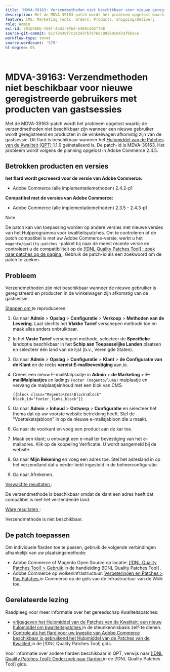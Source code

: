 ```yaml
---
title: 'MDVA-39163: Verzendmethoden niet beschikbaar voor nieuwe geregistreerde gebruikers met producten van gastsessies'
description: Met de MDVA-39163-patch wordt het probleem opgelost waarbij de verzendmethoden niet beschikbaar zijn wanneer een nieuwe gebruiker wordt geregistreerd en producten in de winkelwagen afkomstig zijn van de gastsessie. Deze patch is beschikbaar wanneer [Quality Patches Tool (QPT)] (https://experienceleague.adobe.com/nl/docs/commerce-knowledge-base/kb/announcements/commerce-announcements/magento-quality-patches-released-new-tool-to-self-serve-quality-patches) 1.1.9 is geïnstalleerd. De patch-id is MDVA-39163. Het probleem wordt volgens de planning opgelost in Adobe Commerce 2.4.5.
feature: CMS, Marketing Tools, Orders, Products, Shipping/Delivery
role: Admin
exl-id: 781b466b-7d8f-4ad1-9fb4-5404cd02f7d8
source-git-commit: 81c78439f7c243437b7b76dc80560c847af95ace
workflow-type: tm+mt
source-wordcount: '579'
ht-degree: 0%

---
```


# MDVA-39163: Verzendmethoden niet beschikbaar voor nieuwe geregistreerde gebruikers met producten van gastsessies

Met de MDVA-39163-patch wordt het probleem opgelost waarbij de verzendmethoden niet beschikbaar zijn wanneer een nieuwe gebruiker wordt geregistreerd en producten in de winkelwagen afkomstig zijn van de gastsessie. Dit flard is beschikbaar wanneer het [ Hulpmiddel van de Patches van de Kwaliteit (QPT) ](https://experienceleague.adobe.com/nl/docs/commerce-knowledge-base/kb/announcements/commerce-announcements/magento-quality-patches-released-new-tool-to-self-serve-quality-patches) 1.1.9 geïnstalleerd is. De patch-id is MDVA-39163. Het probleem wordt volgens de planning opgelost in Adobe Commerce 2.4.5.

## Betrokken producten en versies

**het flard wordt gecreeerd voor de versie van Adobe Commerce:**

* Adobe Commerce (alle implementatiemethoden) 2.4.2-p1

**Compatibel met de versies van Adobe Commerce:**

* Adobe Commerce (alle implementatiemethoden) 2.3.5 - 2.4.3-p1

>[!NOTE]
>
>De patch kan van toepassing worden op andere versies met nieuwe versies van het Hulpprogramma voor kwaliteitspatches. Om te controleren of de patch compatibel is met uw Adobe Commerce-versie, werkt u het `magento/quality-patches` -pakket bij naar de meest recente versie en controleert u de compatibiliteit op de [[!DNL Quality Patches Tool] : zoek naar patches op de pagina ](https://experienceleague.adobe.com/nl/docs/commerce-knowledge-base/kb/announcements/commerce-announcements/magento-quality-patches-released-new-tool-to-self-serve-quality-patches) . Gebruik de patch-id als een zoekwoord om de patch te zoeken.

## Probleem

Verzendmethoden zijn niet beschikbaar wanneer de nieuwe gebruiker is geregistreerd en producten in de winkelwagen zijn afkomstig van de gastsessie.

<u> Stappen om </u> te reproduceren:

1. Ga naar **Admin** > **Opslag** > **Configuratie** > **Verkoop** > **Methoden van de Levering**. Laat slechts het **Vlakke Tarief** verschepen methode toe en maak alles anders onbruikbaar.
1. In het **Vaste Tarief** verschepen methode, selecteer de **Specifieke** landoptie beschikbaar in het **Schip aan Toepasselijke Landen** plaatsen en selecteer één land van de lijst (b.v., Verenigde Staten).
1. Ga naar **Admin** > **Opslag** > **Configuratie** > **Klant** > **de Configuratie van de Klant** en de reeks **vereist E-mailbevestiging** aan _ja_.
1. Creeer een nieuw E-mailMalplaatje in **Admin** > **de Marketing** > **E-mailMalplaatjes** en ladings `Footer (magento/luma)` malplaatje en vervang de malplaatjeinhoud met een blok van CMS.

   ```CMS
   {{block class="Magento\Cms\Block\Block" block_id="footer_links_block"}}
   ```

1. Ga naar **Admin** > **Inhoud** > **Ontwerp** > **Configuratie** en selecteer het thema dat op uw voorste website betrekking heeft. Stel de &quot;Voettekstsjabloon&quot; in op de nieuwe e-mailsjabloon die u maakt.
1. Ga naar de voorkant en voeg een product aan de kar toe.
1. Maak een klant; u ontvangt een e-mail ter bevestiging van het e-mailadres. Klik op de koppeling Verificatie. U wordt aangemeld bij de website.
1. Ga naar **Mijn Rekening** en voeg een adres toe. Stel het adresland in op het verzendland dat u eerder hebt ingesteld in de beheerconfiguratie.
1. Ga naar Afrekenen.

<u> Verwachte resultaten </u>:

De verzendmethode is beschikbaar omdat de klant een adres heeft dat compatibel is met het verzendende land.

<u> Ware resultaten </u>:

Verzendmethode is niet beschikbaar.

## De patch toepassen

Om individuele flarden toe te passen, gebruik de volgende verbindingen afhankelijk van uw plaatsingsmethode:

* Adobe Commerce of Magento Open Source op locatie: [[!DNL Quality Patches Tool]  > Gebruik ](/help/tools/quality-patches-tool/usage.md) in de handleiding [!DNL Quality Patches Tool] .
* Adobe Commerce op wolkeninfrastructuur: [ Verbeteringen en Patches > Pas Patches ](https://experienceleague.adobe.com/docs/commerce-cloud-service/user-guide/develop/upgrade/apply-patches.html?lang=nl-NL) in Commerce op de gids van de Infrastructuur van de Wolk toe.

## Gerelateerde lezing

Raadpleeg voor meer informatie over het gereedschap Kwaliteitspatches:

* [ vrijgegeven het Hulpmiddel van de Patches van de Kwaliteit: een nieuw hulpmiddel om kwaliteitspatches ](https://experienceleague.adobe.com/nl/docs/commerce-knowledge-base/kb/announcements/commerce-announcements/magento-quality-patches-released-new-tool-to-self-serve-quality-patches) in de steunkennisbasis zelf-te dienen.
* [ Controle als het flard voor uw kwestie van Adobe Commerce beschikbaar is gebruikend het Hulpmiddel van de Patches van de Kwaliteit ](/help/tools/quality-patches-tool/patches-available-in-qpt/check-patch-for-magento-issue-with-magento-quality-patches.md) in de [!DNL Quality Patches Tool] gids.

Voor informatie over andere flarden beschikbaar in QPT, verwijs naar [[!DNL Quality Patches Tool]: Onderzoek naar flarden ](https://experienceleague.adobe.com/tools/commerce-quality-patches/index.html?lang=nl-NL) in de [!DNL Quality Patches Tool] gids.

